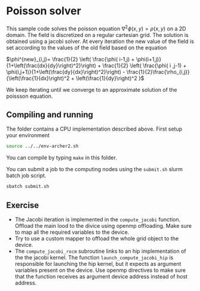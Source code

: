 # Poisson solver

This sample code solves the poisson equation $\nabla^2 \phi(x,y) = \rho(x,y)$ on a 2D domain. 
The field is discretized on a regular cartesian grid.
The solution is obtained using a jacobi solver. At every iteration the new value of the field is set according to the values of the old field based on the equation

$\phi^{new}_{i,j}= \frac{1}{2} \left( \frac{\phi( i-1,j) + \phi(i+1,j)}{1+\left(\frac{dx}{dy}\right)^2}\right)  + \frac{1}{2} \left( \frac{\phi( i ,j-1) + \phi(i,j+1)}{1+\left(\frac{dy}{dx}\right)^2}\right) -  \frac{1}{2}\frac{\rho_{i,j}}{\left(\frac{1}{dx}\right)^2 + \left(\frac{1}{dy}\right)^2 }$

We keep iterating until we converge to an approximate solution of the poissson equation.

## Compiling and running

The folder contains a CPU implementation described above. 
First setup your environment

```bash
source ../../env-archer2.sh
```

You can compile by typing `make` in this folder.

You can submit a job to the computing nodes using the `submit.sh` slurm batch job script.

```bash
sbatch submit.sh
```

## Exercise

-   The Jacobi iteration is implemented in the `compute_jacobi` function.
    Offload the main lood to the divice using openmp offloading. Make sure to map all the required variables to the device.
-   Try to use a custom mapper to offload the whole grid object to the device.
-   The `compute_jacobi_rocm` subroutine links to an hip implementation of the the jacobi kernel. The function `launch_compute_jacobi_hip` is responsible for launching the hip kernel, but it expects as argument variables present on the device. Use openmp directives to make sure that the function receives as argument device address instead of host address.